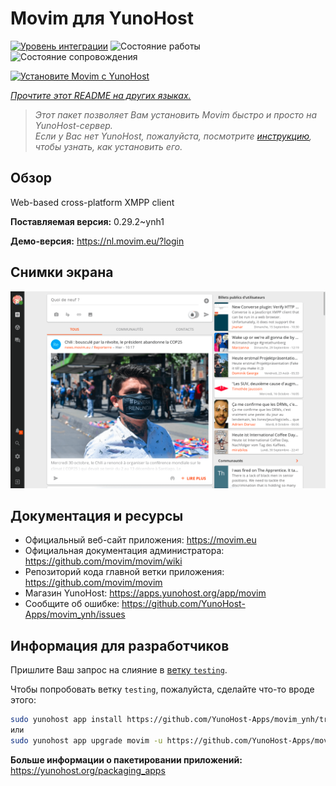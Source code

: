 <!--
Важно: этот README был автоматически сгенерирован <https://github.com/YunoHost/apps/tree/master/tools/readme_generator>
Он НЕ ДОЛЖЕН редактироваться вручную.
-->

# Movim для YunoHost

[![Уровень интеграции](https://apps.yunohost.org/badge/integration/movim)](https://ci-apps.yunohost.org/ci/apps/movim/)
![Состояние работы](https://apps.yunohost.org/badge/state/movim)
![Состояние сопровождения](https://apps.yunohost.org/badge/maintained/movim)

[![Установите Movim с YunoHost](https://install-app.yunohost.org/install-with-yunohost.svg)](https://install-app.yunohost.org/?app=movim)

*[Прочтите этот README на других языках.](./ALL_README.md)*

> *Этот пакет позволяет Вам установить Movim быстро и просто на YunoHost-сервер.*  
> *Если у Вас нет YunoHost, пожалуйста, посмотрите [инструкцию](https://yunohost.org/install), чтобы узнать, как установить его.*

## Обзор

Web-based cross-platform XMPP client


**Поставляемая версия:** 0.29.2~ynh1

**Демо-версия:** <https://nl.movim.eu/?login>

## Снимки экрана

![Снимок экрана Movim](./doc/screenshots/movim.png)

## Документация и ресурсы

- Официальный веб-сайт приложения: <https://movim.eu>
- Официальная документация администратора: <https://github.com/movim/movim/wiki>
- Репозиторий кода главной ветки приложения: <https://github.com/movim/movim>
- Магазин YunoHost: <https://apps.yunohost.org/app/movim>
- Сообщите об ошибке: <https://github.com/YunoHost-Apps/movim_ynh/issues>

## Информация для разработчиков

Пришлите Ваш запрос на слияние в [ветку `testing`](https://github.com/YunoHost-Apps/movim_ynh/tree/testing).

Чтобы попробовать ветку `testing`, пожалуйста, сделайте что-то вроде этого:

```bash
sudo yunohost app install https://github.com/YunoHost-Apps/movim_ynh/tree/testing --debug
или
sudo yunohost app upgrade movim -u https://github.com/YunoHost-Apps/movim_ynh/tree/testing --debug
```

**Больше информации о пакетировании приложений:** <https://yunohost.org/packaging_apps>
